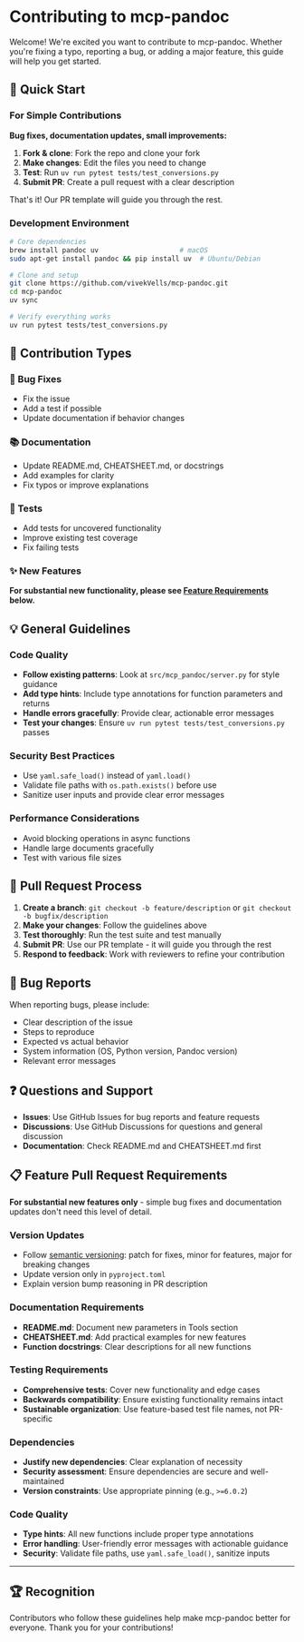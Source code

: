 # Contributing to mcp-pandoc

Welcome! We're excited you want to contribute to mcp-pandoc. Whether you're fixing a typo, reporting a bug, or adding a major feature, this guide will help you get started.

## 🚀 Quick Start

### For Simple Contributions
**Bug fixes, documentation updates, small improvements:**

1. **Fork & clone**: Fork the repo and clone your fork
2. **Make changes**: Edit the files you need to change
3. **Test**: Run `uv run pytest tests/test_conversions.py` 
4. **Submit PR**: Create a pull request with a clear description

That's it! Our PR template will guide you through the rest.

### Development Environment

```bash
# Core dependencies
brew install pandoc uv                    # macOS
sudo apt-get install pandoc && pip install uv  # Ubuntu/Debian

# Clone and setup
git clone https://github.com/vivekVells/mcp-pandoc.git
cd mcp-pandoc
uv sync

# Verify everything works
uv run pytest tests/test_conversions.py
```

## 📝 Contribution Types

### 🐛 Bug Fixes
- Fix the issue
- Add a test if possible
- Update documentation if behavior changes

### 📚 Documentation 
- Update README.md, CHEATSHEET.md, or docstrings
- Add examples for clarity
- Fix typos or improve explanations

### 🧪 Tests
- Add tests for uncovered functionality
- Improve existing test coverage
- Fix failing tests

### ✨ New Features
**For substantial new functionality, please see [Feature Requirements](#feature-pull-request-requirements) below.**

## 💡 General Guidelines

### Code Quality
- **Follow existing patterns**: Look at `src/mcp_pandoc/server.py` for style guidance
- **Add type hints**: Include type annotations for function parameters and returns
- **Handle errors gracefully**: Provide clear, actionable error messages
- **Test your changes**: Ensure `uv run pytest tests/test_conversions.py` passes

### Security Best Practices
- Use `yaml.safe_load()` instead of `yaml.load()`
- Validate file paths with `os.path.exists()` before use
- Sanitize user inputs and provide clear error messages

### Performance Considerations
- Avoid blocking operations in async functions
- Handle large documents gracefully
- Test with various file sizes

## 🔄 Pull Request Process

1. **Create a branch**: `git checkout -b feature/description` or `git checkout -b bugfix/description`
2. **Make your changes**: Follow the guidelines above
3. **Test thoroughly**: Run the test suite and test manually
4. **Submit PR**: Use our PR template - it will guide you through the rest
5. **Respond to feedback**: Work with reviewers to refine your contribution

## 🐛 Bug Reports

When reporting bugs, please include:
- Clear description of the issue
- Steps to reproduce
- Expected vs actual behavior
- System information (OS, Python version, Pandoc version)
- Relevant error messages

## ❓ Questions and Support

- **Issues**: Use GitHub Issues for bug reports and feature requests
- **Discussions**: Use GitHub Discussions for questions and general discussion
- **Documentation**: Check README.md and CHEATSHEET.md first

## 📋 Feature Pull Request Requirements

**For substantial new features only** - simple bug fixes and documentation updates don't need this level of detail.

### Version Updates
- Follow [semantic versioning](https://semver.org/): patch for fixes, minor for features, major for breaking changes
- Update version only in `pyproject.toml` 
- Explain version bump reasoning in PR description

### Documentation Requirements
- **README.md**: Document new parameters in Tools section
- **CHEATSHEET.md**: Add practical examples for new features
- **Function docstrings**: Clear descriptions for all new functions

### Testing Requirements  
- **Comprehensive tests**: Cover new functionality and edge cases
- **Backwards compatibility**: Ensure existing functionality remains intact
- **Sustainable organization**: Use feature-based test file names, not PR-specific

### Dependencies
- **Justify new dependencies**: Clear explanation of necessity
- **Security assessment**: Ensure dependencies are secure and well-maintained
- **Version constraints**: Use appropriate pinning (e.g., `>=6.0.2`)

### Code Quality
- **Type hints**: All new functions include proper type annotations
- **Error handling**: User-friendly error messages with actionable guidance
- **Security**: Validate file paths, use `yaml.safe_load()`, sanitize inputs

---

## 🏆 Recognition

Contributors who follow these guidelines help make mcp-pandoc better for everyone. Thank you for your contributions!